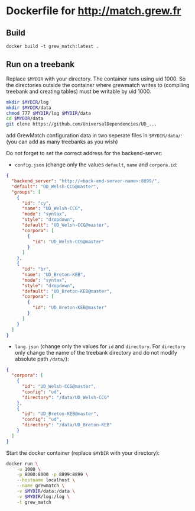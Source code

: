 # Dockerfile for http://match.grew.fr

## Build
```
docker build -t grew_match:latest .
```

## Run on a treebank

Replace `$MYDIR` with your directory. The container runs using uid 1000. So the directories outside the container where grewmatch writes to (compiling treebank and creating tables) must be writable by uid 1000.

```bash
mkdir $MYDIR/log
mkdir $MYDIR/data
chmod 777 $MYDIR/log $MYDIR/data
cd $MYDIR/data
git clone https://github.com/UniversalDependencies/UD_...
```

add GrewMatch configuration data in two seperate files in `$MYDIR/data/`:
(you can add as many treebanks as you wish)

Do not forget to set the correct address for the backend-server:

* `config.json` (change only the values `default`, `name` and `corpora.id`:
```json
{
  "backend_server": "http://<back-end-server-name>:8899/",
  "default": "UD_Welsh-CCG@master",
  "groups": [
    {
      "id": "cy",
      "name": "UD_Welsh-CCG",
      "mode": "syntax",
      "style": "dropdown",
      "default": "UD_Welsh-CCG@master",
      "corpora": [
        {
          "id": "UD_Welsh-CCG@master"
        }
      ]
    },
    {
      "id": "br",
      "name": "UD_Breton-KEB",
      "mode": "syntax",
      "style": "dropdown",
      "default": "UD_Breton-KEB@master",
      "corpora": [
        {
          "id": "UD_Breton-KEB@master"
        }
      ]
    }
  ]
}
```

* `lang.json` (change only the values for `id` and `directory`. For `directory` only change the name of the treebank directory and do not
modify absolute path `/data/`):
```json
{
  "corpora": [
    {
      "id": "UD_Welsh-CCG@master",
      "config": "ud",
      "directory": "/data/UD_Welsh-CCG"
    },
    {
      "id": "UD_Breton-KEB@master",
      "config": "ud",
      "directory": "/data/UD_Breton-KEB"
    }
  ]
}
```

Start the docker container (replace `$MYDIR` with your directory):
```bash
docker run \
	-u 1000 \
	-p 8000:8000 -p 8899:8899 \
	--hostname localhost \
	--name grewmatch \
	-v $MYDIR/data:/data \
	-v $MYDIR/log:/log \
	-t grew_match
